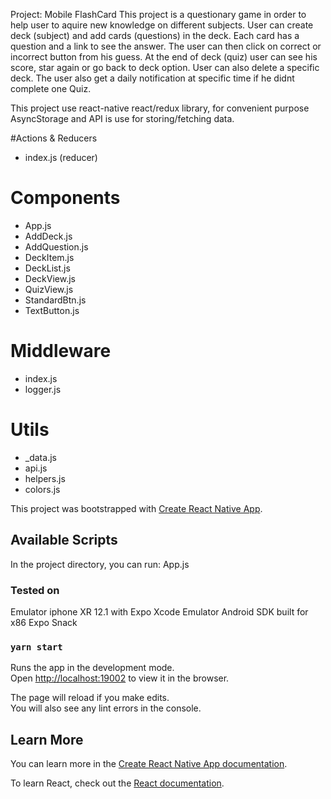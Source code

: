 Project: Mobile FlashCard
This project is a questionary game in order to help user to aquire new knowledge on different subjects. User can create deck (subject) and add cards (questions) in the deck. Each card has a question and a link to see the answer. The user can then click on correct or incorrect button from his guess. At the end of deck (quiz) user can see his score, star again or go back to deck option. User can also delete a specific deck. The user also get a daily notification at specific time if he didnt complete one Quiz.


This project use react-native react/redux library, for convenient purpose 
AsyncStorage and API is use for storing/fetching data.

#Actions & Reducers
- index.js (reducer)

# Components
- App.js
- AddDeck.js
- AddQuestion.js
- DeckItem.js
- DeckList.js
- DeckView.js
- QuizView.js
- StandardBtn.js
- TextButton.js

# Middleware
- index.js
- logger.js

# Utils
- _data.js
- api.js
- helpers.js
- colors.js

This project was bootstrapped with [Create React Native App](https://github.com/react-community/create-react-native-app).

## Available Scripts

In the project directory, you can run:
App.js

### Tested on
Emulator iphone XR 12.1 with Expo Xcode
Emulator Android SDK built for x86 Expo Snack

### `yarn start`

Runs the app in the development mode.<br>
Open [http://localhost:19002](http://localhost:19002) to view it in the browser.

The page will reload if you make edits.<br>
You will also see any lint errors in the console.


## Learn More

You can learn more in the [Create React Native App documentation](https://docs.expo.io/versions/latest/introduction/installation).

To learn React, check out the [React documentation](https://reactjs.org/).

